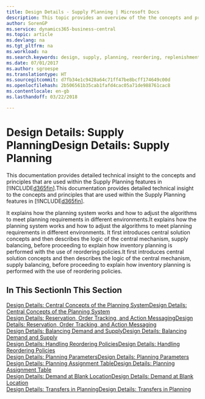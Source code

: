 ```yaml
---
title: Design Details - Supply Planning | Microsoft Docs
description: This topic provides an overview of the the concepts and principles that are used within the Supply Planning features in Business Central.
author: SorenGP
ms.service: dynamics365-business-central
ms.topic: article
ms.devlang: na
ms.tgt_pltfrm: na
ms.workload: na
ms.search.keywords: design, supply, planning, reordering, replenishment
ms.date: 07/01/2017
ms.author: sgroespe
ms.translationtype: HT
ms.sourcegitcommit: d7fb34e1c9428a64c71ff47be8bcff174649c00d
ms.openlocfilehash: 2b506561b35cab1fafd4cac05a71de988761cac8
ms.contentlocale: en-gb
ms.lasthandoff: 03/22/2018

---
```

# <a name="design-details-supply-planning"></a><span data-ttu-id="1fcf3-103">Design Details: Supply Planning</span><span class="sxs-lookup"><span data-stu-id="1fcf3-103">Design Details: Supply Planning</span></span>
<span data-ttu-id="1fcf3-104">This documentation provides detailed technical insight to the concepts and principles that are used within the Supply Planning features in [!INCLUDE[d365fin](includes/d365fin_md.md)].</span><span class="sxs-lookup"><span data-stu-id="1fcf3-104">This documentation provides detailed technical insight to the concepts and principles that are used within the Supply Planning features in [!INCLUDE[d365fin](includes/d365fin_md.md)].</span></span>  

<span data-ttu-id="1fcf3-105">It explains how the planning system works and how to adjust the algorithms to meet planning requirements in different environments.</span><span class="sxs-lookup"><span data-stu-id="1fcf3-105">It explains how the planning system works and how to adjust the algorithms to meet planning requirements in different environments.</span></span> <span data-ttu-id="1fcf3-106">It first introduces central solution concepts and then describes the logic of the central mechanism, supply balancing, before proceeding to explain how inventory planning is performed with the use of reordering policies.</span><span class="sxs-lookup"><span data-stu-id="1fcf3-106">It first introduces central solution concepts and then describes the logic of the central mechanism, supply balancing, before proceeding to explain how inventory planning is performed with the use of reordering policies.</span></span>  

## <a name="in-this-section"></a><span data-ttu-id="1fcf3-107">In This Section</span><span class="sxs-lookup"><span data-stu-id="1fcf3-107">In This Section</span></span>  
[<span data-ttu-id="1fcf3-108">Design Details: Central Concepts of the Planning System</span><span class="sxs-lookup"><span data-stu-id="1fcf3-108">Design Details: Central Concepts of the Planning System</span></span>](design-details-central-concepts-of-the-planning-system.md)  
[<span data-ttu-id="1fcf3-109">Design Details: Reservation, Order Tracking, and Action Messaging</span><span class="sxs-lookup"><span data-stu-id="1fcf3-109">Design Details: Reservation, Order Tracking, and Action Messaging</span></span>](design-details-reservation-order-tracking-and-action-messaging.md)  
[<span data-ttu-id="1fcf3-110">Design Details: Balancing Demand and Supply</span><span class="sxs-lookup"><span data-stu-id="1fcf3-110">Design Details: Balancing Demand and Supply</span></span>](design-details-balancing-demand-and-supply.md)  
[<span data-ttu-id="1fcf3-111">Design Details: Handling Reordering Policies</span><span class="sxs-lookup"><span data-stu-id="1fcf3-111">Design Details: Handling Reordering Policies</span></span>](design-details-handling-reordering-policies.md)  
[<span data-ttu-id="1fcf3-112">Design Details: Planning Parameters</span><span class="sxs-lookup"><span data-stu-id="1fcf3-112">Design Details: Planning Parameters</span></span>](design-details-planning-parameters.md)  
[<span data-ttu-id="1fcf3-113">Design Details: Planning Assignment Table</span><span class="sxs-lookup"><span data-stu-id="1fcf3-113">Design Details: Planning Assignment Table</span></span>](design-details-planning-assignment-table.md)  
[<span data-ttu-id="1fcf3-114">Design Details: Demand at Blank Location</span><span class="sxs-lookup"><span data-stu-id="1fcf3-114">Design Details: Demand at Blank Location</span></span>](design-details-demand-at-blank-location.md)  
[<span data-ttu-id="1fcf3-115">Design Details: Transfers in Planning</span><span class="sxs-lookup"><span data-stu-id="1fcf3-115">Design Details: Transfers in Planning</span></span>](design-details-transfers-in-planning.md)

